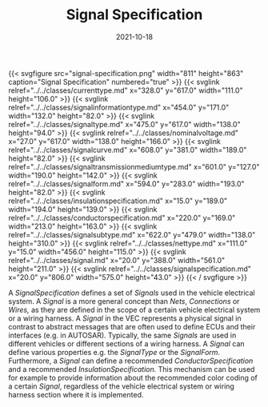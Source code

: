 ﻿---
title: Signal Specification
toc: false
type: specs
layout: diagram
date: "2021-10-18"
draft: false
specification: VEC
version: 1.2.1
documentType: "Recommendation"
elementType: Diagram
classes:
  - CurrentType
  - SignalInformationType
  - SignalType
  - NominalVoltage
  - SignalCurve
  - SignalTransmissionMediumType
  - SignalForm
  - InsulationSpecification
  - ConductorSpecification
  - SignalSubType
  - NetType
  - Signal
  - SignalSpecification
menu:
  VEC-1.2.1:    
    parent: connectivity
    identifier: connectivity/signal-specification
    weight: 1009001 

# Prev/next pager order (if `docs_section_pager` enabled in `params.toml`)
weight: 1009001
---
{{< svgfigure src="signal-specification.png" width="811" height="863" caption="Signal Specification" numbered="true" >}}
  {{< svglink relref="../../classes/currenttype.md" x="328.0" y="617.0" width="111.0" height="106.0" >}}
  {{< svglink relref="../../classes/signalinformationtype.md" x="454.0" y="171.0" width="132.0" height="82.0" >}}
  {{< svglink relref="../../classes/signaltype.md" x="475.0" y="617.0" width="138.0" height="94.0" >}}
  {{< svglink relref="../../classes/nominalvoltage.md" x="27.0" y="617.0" width="138.0" height="166.0" >}}
  {{< svglink relref="../../classes/signalcurve.md" x="608.0" y="381.0" width="189.0" height="82.0" >}}
  {{< svglink relref="../../classes/signaltransmissionmediumtype.md" x="601.0" y="127.0" width="190.0" height="142.0" >}}
  {{< svglink relref="../../classes/signalform.md" x="594.0" y="283.0" width="193.0" height="82.0" >}}
  {{< svglink relref="../../classes/insulationspecification.md" x="15.0" y="189.0" width="194.0" height="139.0" >}}
  {{< svglink relref="../../classes/conductorspecification.md" x="220.0" y="169.0" width="213.0" height="163.0" >}}
  {{< svglink relref="../../classes/signalsubtype.md" x="622.0" y="479.0" width="138.0" height="310.0" >}}
  {{< svglink relref="../../classes/nettype.md" x="111.0" y="15.0" width="456.0" height="115.0" >}}
  {{< svglink relref="../../classes/signal.md" x="20.0" y="388.0" width="561.0" height="211.0" >}}
  {{< svglink relref="../../classes/signalspecification.md" x="20.0" y="806.0" width="575.0" height="43.0" >}}
{{< / svgfigure >}}
<p> A <i>SignalSpecification </i>defines a set of <i>Signals</i> used in the vehicle electrical system. A <i>Signal </i>is a more general concept than <i>Nets</i>, <i>Connections</i> or <i>Wires, </i>as they are defined in the scope of a certain vehicle electrical system or a wiring harness. A <i>Signal </i>in the VEC&#160;represents a physical signal in contrast to abstract messages that are often used to define ECUs and their interfaces (e.g. in AUTOSAR). Typically, the same <i>Signals </i>are used in different vehicles or different sections of a wiring harness. A <i>Signal </i>can define various properties e.g. the <i>SignalType</i> or the <i>SignalForm</i>. Furthermore, a <i>Signal </i>can define a recommended <i>ConductorSpecification</i> and a recommended <i>InsulationSpecification. </i>This mechanism can be used for example to provide information about the recommended color coding of a certain <i>Signal</i>, regardless of the vehicle electrical system or wiring harness section where it is implemented.      </p>